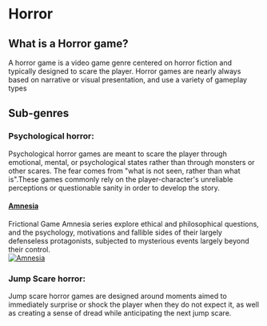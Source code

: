 # Horror

## What is a Horror game?

A horror game is a video game genre centered on horror fiction and typically designed to scare the player. Horror games are nearly always based on narrative or visual presentation, and use a variety of gameplay types


## Sub-genres
### Psychological horror:
Psychological horror games are meant to scare the player through emotional, mental, or psychological states rather than through monsters or other scares. The fear comes from "what is not seen, rather than what is".These games commonly rely on the player-character's unreliable perceptions or questionable sanity in order to develop the story. 

#### [Amnesia](amnesia/amnesiafile.md)
Frictional Game Amnesia series explore ethical and philosophical questions, and the psychology, motivations and fallible sides of their largely defenseless protagonists, subjected to mysterious events largely beyond their control.\
[![Amnesia](https://static.wikia.nocookie.net/amnesia/images/2/20/AmnesiaLogo.png/revision/latest?cb=20200312140206)](https://frictionalgames.com)


### Jump Scare horror: 

Jump scare horror games are designed around moments aimed to immediately surprise or shock the player when they do not expect it, as well as creating a sense of dread while anticipating the next jump scare. 


